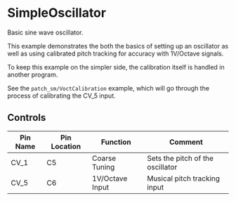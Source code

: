 # SimpleOscillator

Basic sine wave oscillator.

This example demonstrates the both the basics of setting up an oscillator as well as using calibrated pitch tracking for accuracy with 1V/Octave signals.

To keep this example on the simpler side, the calibration itself is handled in another program.

See the `patch_sm/VoctCalibration` example, which will go through the process of calibrating the CV_5 input.

## Controls

| Pin Name | Pin Location | Function | Comment |
| --- | --- | --- | --- |
| CV_1 | C5 | Coarse Tuning | Sets the pitch of the oscillator |
| CV_5 | C6 | 1V/Octave Input | Musical pitch tracking input |

